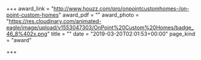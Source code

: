 +++
award_link = "http://www.houzz.com/pro/onpointcustomhomes-/on-point-custom-homes"
award_pdf = ""
award_photo = "https://res.cloudinary.com/animated-eagle/image/upload/v1553047303/OnPoint%20Custom%20Homes/badge_46_8%402x.png"
title = ""
date = "2019-03-20T02:01:53+00:00"
page_kind = "award"

+++

